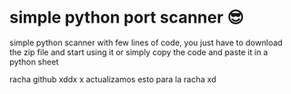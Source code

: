 <h1>simple python port scanner 😎</h1>

simple python scanner with few lines of code, you just have to download the zip file and start using it or simply copy the code and paste it in a python sheet

racha github
xddx
x
actualizamos esto para la racha xd
